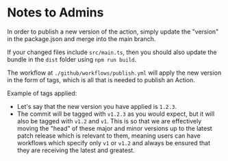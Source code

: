 # Notes to Admins

In order to publish a new version of the action, simply update the "version" in the package.json and merge into the main branch.

If your changed files include `src/main.ts`, then you should also update the bundle in the `dist` folder using `npm run build`.

The workflow at `./github/workflows/publish.yml` will apply the new version in the form of tags, which is all that is needed to publish an Action.

Example of tags applied:

- Let's say that the new version you have applied is `1.2.3`.
- The commit will be tagged with `v1.2.3` as you would expect, but it will also be tagged with `v1.2` and `v1`. This is so that we are effectively moving the "head" of these major and minor versions up to the latest patch release which is relevant to them, meaning users can have workflows which specify only `v1` or `v1.2` and always be ensured that they are receiving the latest and greatest.
